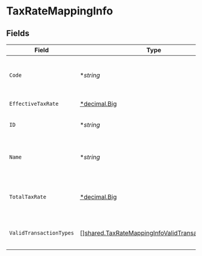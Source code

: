 # TaxRateMappingInfo


## Fields

| Field                                                                                                                     | Type                                                                                                                      | Required                                                                                                                  | Description                                                                                                               | Example                                                                                                                   |
| ------------------------------------------------------------------------------------------------------------------------- | ------------------------------------------------------------------------------------------------------------------------- | ------------------------------------------------------------------------------------------------------------------------- | ------------------------------------------------------------------------------------------------------------------------- | ------------------------------------------------------------------------------------------------------------------------- |
| `Code`                                                                                                                    | **string*                                                                                                                 | :heavy_minus_sign:                                                                                                        | Code for the tax rate from the accounting platform.                                                                       | UK Standard Rate (Bills)                                                                                                  |
| `EffectiveTaxRate`                                                                                                        | [*decimal.Big](https://pkg.go.dev/github.com/ericlagergren/decimal#Big)                                                   | :heavy_minus_sign:                                                                                                        | Effective tax rate.                                                                                                       | 20                                                                                                                        |
| `ID`                                                                                                                      | **string*                                                                                                                 | :heavy_minus_sign:                                                                                                        | Unique identifier of tax rate.                                                                                            | 59_Bills                                                                                                                  |
| `Name`                                                                                                                    | **string*                                                                                                                 | :heavy_minus_sign:                                                                                                        | Name of the tax rate in the accounting platform.                                                                          | UK Standard Rate (Bills) Bills                                                                                            |
| `TotalTaxRate`                                                                                                            | [*decimal.Big](https://pkg.go.dev/github.com/ericlagergren/decimal#Big)                                                   | :heavy_minus_sign:                                                                                                        | Total (not compounded) sum of the components of a tax rate.                                                               | 20                                                                                                                        |
| `ValidTransactionTypes`                                                                                                   | [][shared.TaxRateMappingInfoValidTransactionTypes](../../../pkg/models/shared/taxratemappinginfovalidtransactiontypes.md) | :heavy_minus_sign:                                                                                                        | Supported transaction types for the account.                                                                              | Payment                                                                                                                   |